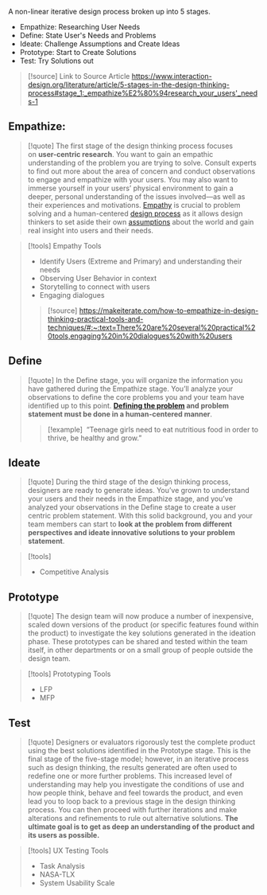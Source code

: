 A non-linear iterative design process broken up into 5 stages.
- Empathize: Researching User Needs
- Define: State User's Needs and Problems
- Ideate: Challenge Assumptions and Create Ideas
- Prototype: Start to Create Solutions
- Test: Try Solutions out



> [!source] Link to Source Article
> https://www.interaction-design.org/literature/article/5-stages-in-the-design-thinking-process#stage_1:_empathize%E2%80%94research_your_users'_needs-1

## Empathize:
>[!quote] 
>The first stage of the design thinking process focuses on **user-centric research**. You want to gain an empathic understanding of the problem you are trying to solve. Consult experts to find out more about the area of concern and conduct observations to engage and empathize with your users. You may also want to immerse yourself in your users’ physical environment to gain a deeper, personal understanding of the issues involved—as well as their experiences and motivations. [Empathy](https://www.interaction-design.org/literature/topics/empathy "What is Empathy?") is crucial to problem solving and a human-centered [design process](https://www.interaction-design.org/literature/topics/design-process "What is Design Process?") as it allows design thinkers to set aside their own [assumptions](https://www.interaction-design.org/literature/topics/assumptions "What is Assumptions?") about the world and gain real insight into users and their needs.


> [!tools] Empathy Tools
> - Identify Users (Extreme and Primary) and understanding their needs
> - Observing User Behavior in context
> - Storytelling to connect with users
> - Engaging dialogues
> 
> > [!source]
> > https://makeiterate.com/how-to-empathize-in-design-thinking-practical-tools-and-techniques/#:~:text=There%20are%20several%20practical%20tools,engaging%20in%20dialogues%20with%20users


## Define
>[!quote]
> In the Define stage, you will organize the information you have gathered during the Empathize stage. You’ll analyze your observations to define the core problems you and your team have identified up to this point. **[Defining the problem](https://www.interaction-design.org/literature/topics/defining-the-problem "What is Defining the Problem?") and problem statement must be done in a human-centered manner**.
> > [!example]
> >  “Teenage girls need to eat nutritious food in order to thrive, be healthy and grow.”


## Ideate

> [!quote]
> During the third stage of the design thinking process, designers are ready to generate ideas. You’ve grown to understand your users and their needs in the Empathize stage, and you’ve analyzed your observations in the Define stage to create a user centric problem statement. With this solid background, you and your team members can start to **look at the problem from different perspectives and ideate innovative solutions to your problem statement**.

> [!tools]
>  - Competitive Analysis

## Prototype

> [!quote]
> The design team will now produce a number of inexpensive, scaled down versions of the product (or specific features found within the product) to investigate the key solutions generated in the ideation phase. These prototypes can be shared and tested within the team itself, in other departments or on a small group of people outside the design team.


> [!tools] Prototyping Tools
> - LFP
> - MFP


## Test

> [!quote] 
> Designers or evaluators rigorously test the complete product using the best solutions identified in the Prototype stage. This is the final stage of the five-stage model; however, in an iterative process such as design thinking, the results generated are often used to redefine one or more further problems. This increased level of understanding may help you investigate the conditions of use and how people think, behave and feel towards the product, and even lead you to loop back to a previous stage in the design thinking process. You can then proceed with further iterations and make alterations and refinements to rule out alternative solutions. **The ultimate goal is to get as deep an understanding of the product and its users as possible.**

> [!tools] UX Testing Tools
> - Task Analysis
> - NASA-TLX
> - System Usability Scale
